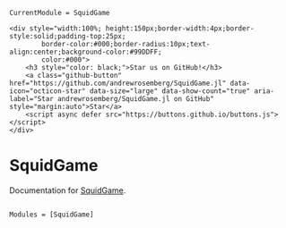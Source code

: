 ```@meta
CurrentModule = SquidGame
```

```@raw html
<div style="width:100%; height:150px;border-width:4px;border-style:solid;padding-top:25px;
        border-color:#000;border-radius:10px;text-align:center;background-color:#99DDFF;
        color:#000">
    <h3 style="color: black;">Star us on GitHub!</h3>
    <a class="github-button" href="https://github.com/andrewrosemberg/SquidGame.jl" data-icon="octicon-star" data-size="large" data-show-count="true" aria-label="Star andrewrosemberg/SquidGame.jl on GitHub" style="margin:auto">Star</a>
    <script async defer src="https://buttons.github.io/buttons.js"></script>
</div>
```

# SquidGame

Documentation for [SquidGame](https://github.com/andrewrosemberg/SquidGame.jl).

```@index
```

```@autodocs
Modules = [SquidGame]
```
